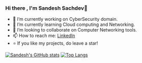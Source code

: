 ### Hi there , I'm Sandesh Sachdev👋

<!--
**sachdev27/sachdev27** is a ✨ _special_ ✨ repository because its `README.md` (this file) appears on your GitHub profile.
-->


- 🔭 I’m currently working on CyberSecurity domain.
- 🌱 I’m currently learning Cloud computing and Networking.
- 👯 I’m looking to collaborate on Computer Networking tools.
- 📫 How to reach me: [LinkedIn](https://www.linkedin.com/in/sandeshsachdev/)
- ⭐️ If you like my projects, do leave a star!


[![Sandesh's GitHub stats](https://github-readme-stats.vercel.app/api?username=sachdev27&theme=radical)](https://github.com/anuraghazra/github-readme-stats)
[![Top Langs](https://github-readme-stats.vercel.app/api/top-langs/?username=sachdev27&langs_count=6&layout=compact&theme=radical)](https://github.com/anuraghazra/github-readme-stats)
